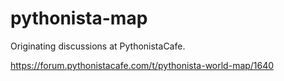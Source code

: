 # pythonista-map

Originating discussions at PythonistaCafe.

https://forum.pythonistacafe.com/t/pythonista-world-map/1640
